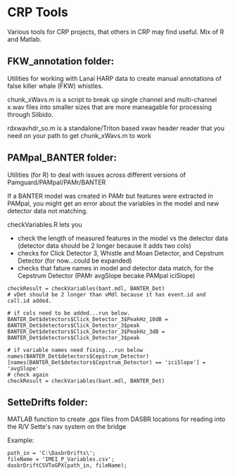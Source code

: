 # CRP Tools
Various tools for CRP projects, that others in CRP may find useful. Mix of R and Matlab. 

## FKW_annotation folder:
Utilities for working with Lanai HARP data to create manual annotations of false killer whale (FKW) whistles.

chunk_xWavs.m is a script to break up single channel and multi-channel x.wav files into smaller sizes that are more maneagable for processing through Silbido. 

rdxwavhdr_so.m is a standalone/Triton based xwav header reader that you need on your path to get chunk_xWavs.m to work

## PAMpal_BANTER folder:
Utilities (for R) to deal with issues across different versions of Pamguard/PAMpal/PAMr/BANTER

If a BANTER model was created in PAMr but features were extracted in PAMpal, you might get an error about the variables in the model and new detector data not matching. 

checkVariables.R lets you 
- check the length of measured features in the model vs the detector data (detector data should be 2 longer because it adds two cols)
- checks for Click Detector 3, Whistle and Moan Detector, and Cepstrum Detector (for now...could be expanded) 
- checks that fature names in model and detector data match, for the Cepstrum Detector (PAMr avgSlope becake PAMpal iciSlope)

```
checkResult = checkVariables(bant.mdl, BANTER_Det)
# vDet should be 2 longer than vMdl because it has event.id and call.id added. 

# if cols need to be added...run below. 
BANTER_Det$detectors$Click_Detector_3$PeakHz_10dB = BANTER_Det$detectors$Click_Detector_3$peak
BANTER_Det$detectors$Click_Detector_3$PeakHz_3dB = BANTER_Det$detectors$Click_Detector_3$peak

# if variable names need fixing...run below
names(BANTER_Det$detectors$Cepstrum_Detector)[names(BANTER_Det$detectors$Cepstrum_Detector) == 'iciSlope'] = 'avgSlope'
# check again
checkResult = checkVariables(bant.mdl, BANTER_Det)
```

## SetteDrifts folder:
MATLAB function to create .gpx files from DASBR locations for reading into the R/V Sette's nav system on the bridge

Example:
```
path_in = 'C:\DasbrDrifts\';
fileName = 'IMEI_P_Variables.csv';
dasbrDriftCSVToGPX(path_in, fileName);
```
